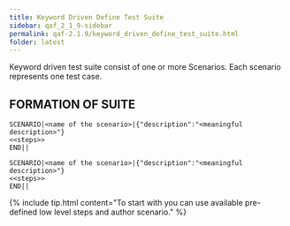 ```yaml
---
title: Keyword Driven Define Test Suite
sidebar: qaf_2_1_9-sidebar
permalink: qaf-2.1.9/keyword_driven_define_test_suite.html
folder: latest
---
```


Keyword driven test suite consist of one or more Scenarios. Each scenario represents one test case.

## FORMATION OF SUITE

```
SCENARIO|<name of the scenario>|{"description":"<meaningful description>"}
<<steps>>
END||
  
SCENARIO|<name of the scenario>|{"description":"<meaningful description>"}
<<steps>>
END||
```

{% include tip.html content="To start with you can use available pre-defined low level steps and author scenario." %} 
